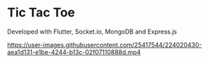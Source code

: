 # Tic Tac Toe

Developed with Flutter, Socket.io, MongoDB and Express.js


https://user-images.githubusercontent.com/25417544/224020430-aea1d131-e1be-4244-b13c-02f07110888d.mp4

